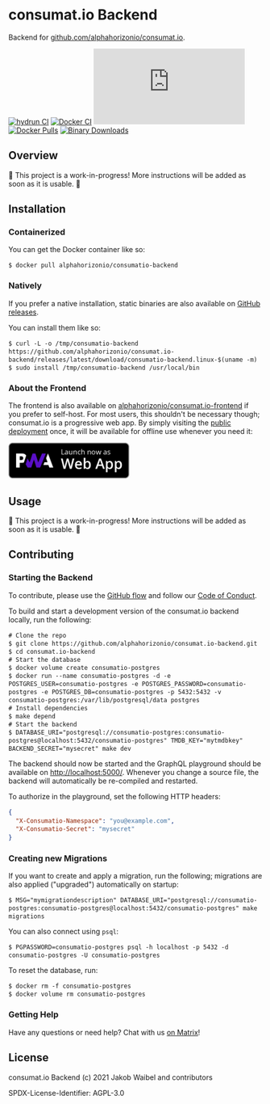 # consumat.io Backend

Backend for [github.com/alphahorizonio/consumat.io](https://github.com/alphahorizonio/consumat.io).

[![hydrun CI](https://github.com/alphahorizonio/consumat.io-backend/actions/workflows/hydrun.yaml/badge.svg)](https://github.com/alphahorizonio/consumat.io-backend/actions/workflows/hydrun.yaml)
[![Docker CI](https://github.com/alphahorizonio/consumat.io-backend/actions/workflows/docker.yaml/badge.svg)](https://github.com/alphahorizonio/consumat.io-backend/actions/workflows/docker.yaml)
[![Matrix](https://img.shields.io/matrix/consumatio:matrix.org)](https://matrix.to/#/#consumatio:matrix.org?via=matrix.org)
[![Docker Pulls](https://img.shields.io/docker/pulls/alphahorizonio/consumat.io-backend?label=docker%20pulls)](https://hub.docker.com/r/alphahorizonio/consumatio-backend)
[![Binary Downloads](https://img.shields.io/github/downloads/alphahorizonio/consumat.io-backend/total?label=binary%20downloads)](https://github.com/alphahorizonio/consumat.io-backend/releases)

## Overview

🚧 This project is a work-in-progress! More instructions will be added as soon as it is usable. 🚧

## Installation

### Containerized

You can get the Docker container like so:

```shell
$ docker pull alphahorizonio/consumatio-backend
```

### Natively

If you prefer a native installation, static binaries are also available on [GitHub releases](https://github.com/alphahorizonio/consumat.io-backend/releases).

You can install them like so:

```shell
$ curl -L -o /tmp/consumatio-backend https://github.com/alphahorizonio/consumat.io-backend/releases/latest/download/consumatio-backend.linux-$(uname -m)
$ sudo install /tmp/consumatio-backend /usr/local/bin
```

### About the Frontend

The frontend is also available on [alphahorizonio/consumat.io-frontend](https://github.com/alphahorizonio/consumat.io-frontend) if you prefer to self-host. For most users, this shouldn't be necessary though; consumat.io is a progressive web app. By simply visiting the [public deployment](https://consumat-io-frontend.vercel.app/) once, it will be available for offline use whenever you need it:

[<img src="https://github.com/alphahorizonio/webnetesctl/raw/main/img/launch.png" width="240">](https://consumat-io-frontend.vercel.app/)

## Usage

🚧 This project is a work-in-progress! More instructions will be added as soon as it is usable. 🚧

## Contributing

### Starting the Backend

To contribute, please use the [GitHub flow](https://guides.github.com/introduction/flow/) and follow our [Code of Conduct](./CODE_OF_CONDUCT.md).

To build and start a development version of the consumat.io backend locally, run the following:

```shell
# Clone the repo
$ git clone https://github.com/alphahorizonio/consumat.io-backend.git
$ cd consumat.io-backend
# Start the database
$ docker volume create consumatio-postgres
$ docker run --name consumatio-postgres -d -e POSTGRES_USER=consumatio-postgres -e POSTGRES_PASSWORD=consumatio-postgres -e POSTGRES_DB=consumatio-postgres -p 5432:5432 -v consumatio-postgres:/var/lib/postgresql/data postgres
# Install dependencies
$ make depend
# Start the backend
$ DATABASE_URI="postgresql://consumatio-postgres:consumatio-postgres@localhost:5432/consumatio-postgres" TMDB_KEY="mytmdbkey" BACKEND_SECRET="mysecret" make dev
```

The backend should now be started and the GraphQL playground should be available on [http://localhost:5000/](http://localhost:5000/). Whenever you change a source file, the backend will automatically be re-compiled and restarted.

To authorize in the playground, set the following HTTP headers:

```json
{
  "X-Consumatio-Namespace": "you@example.com",
  "X-Consumatio-Secret": "mysecret"
}
```

### Creating new Migrations

If you want to create and apply a migration, run the following; migrations are also applied ("upgraded") automatically on startup:

```shell
$ MSG="mymigrationdescription" DATABASE_URI="postgresql://consumatio-postgres:consumatio-postgres@localhost:5432/consumatio-postgres" make migrations
```

You can also connect using `psql`:

```shell
$ PGPASSWORD=consumatio-postgres psql -h localhost -p 5432 -d consumatio-postgres -U consumatio-postgres
```

To reset the database, run:

```shell
$ docker rm -f consumatio-postgres
$ docker volume rm consumatio-postgres
```

### Getting Help

Have any questions or need help? Chat with us [on Matrix](https://matrix.to/#/#consumatio:matrix.org?via=matrix.org)!

## License

consumat.io Backend (c) 2021 Jakob Waibel and contributors

SPDX-License-Identifier: AGPL-3.0
